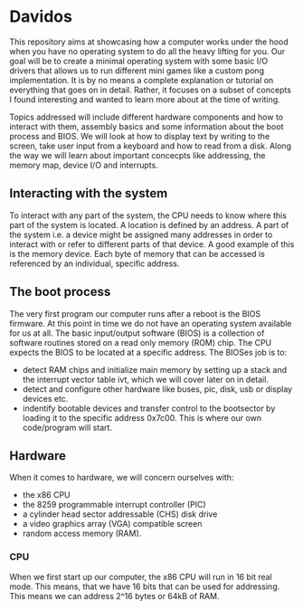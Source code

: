 # Davidos

This repository aims at showcasing how a computer works under the hood when you have no operating system to do all the heavy lifting for you. Our goal will be to create a minimal operating system with some basic I/O drivers that allows us to run different mini games like a custom pong implementation. It is by no means a complete explanation or tutorial on everything that goes on in detail. Rather, it focuses on a subset of concepts I found interesting and wanted to learn more about at the time of writing.  

Topics addressed will include different hardware components and how to interact with them, assembly basics and some information about the boot process and BIOS. We will look at how to display text by writing to the screen, take user input from a keyboard and how to read from a disk. Along the way we will learn about important concecpts like addressing, the memory map, device I/O and interrupts. 


## Interacting with the system

To interact with any part of the system, the CPU needs to know where this part of the system is located. A location is defined by an address. A part of the system i.e. a device might be assigned many addresses in order to interact with or refer to different parts of that device. A good example of this is the memory device. Each byte of memory that can be accessed is referenced by an individual, specific address.  


## The boot process

The very first program our computer runs after a reboot is the BIOS firmware. At this point in time we do not have an operating system available for us at all. The basic input/output software (BIOS) is a collection of software routines stored on a read only memory (ROM) chip. The CPU expects the BIOS to be located at a specific address. The BIOSes job is to:
- detect RAM chips and initialize main memory by setting up a stack and the interrupt vector table ivt, which we will cover later on in detail.
- detect and configure other hardware like buses, pic, disk, usb or display devices etc.
- indentify bootable devices and transfer control to the bootsector by loading it to the specific address 0x7c00. This is where our own code/program will start.


## Hardware

When it comes to hardware, we will concern ourselves with:
- the x86 CPU
- the 8259 programmable interrupt controller (PIC)
- a cylinder head sector addressable (CHS) disk drive
- a video graphics array (VGA) compatible screen
- random access memory (RAM).

### CPU

When we first start up our computer, the x86 CPU will run in 16 bit real mode. This means, that we have 16 bits that can be used for addressing. This means we can address 2^16 bytes or 64kB of RAM.